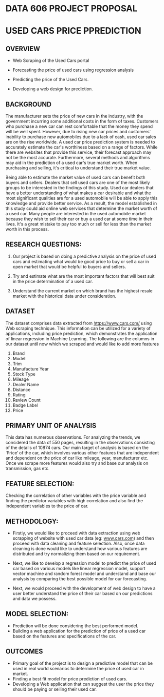 # DATA 606 PROJECT PROPOSAL

# USED CARS PRICE PPREDICTION


## OVERVIEW

* Web Scraping of the Used Cars portal

* Forecasting the price of used cars using regression analysis 
* Predicting the price of the Used Cars. 
* Developing a web design for prediction.


## BACKGROUND

The manufacturer sets the price of new cars in the industry, with the government incurring some additional costs in the form of taxes. Customers who purchase a new car can rest comfortable that the money they spend will be well spent. However, due to rising new car prices and customers' inability to purchase new automobiles due to a lack of cash, used car sales are on the rise worldwide. A used car price prediction system is needed to accurately estimate the car's worthiness based on a range of factors. While there are websites that provide this service, their forecast approach may not be the most accurate. Furthermore, several methods and algorithms may aid in the prediction of a used car's true market worth. When purchasing and selling, it's critical to understand their true market value.

Being able to estimate the market value of used cars can benefit both buyers and sellers. Dealers that sell used cars are one of the most likely groups to be interested in the findings of this study. Used car dealers that have a better understanding of what makes a car desirable and what the most significant qualities are for a used automobile will be able to apply this knowledge and provide better service. As a result, the model established in this study could aid online web services that determine the market worth of a used car. Many people are interested in the used automobile market because they wish to sell their car or buy a used car at some time in their lives. It's a great mistake to pay too much or sell for less than the market worth in this process.


## RESEARCH QUESTIONS:


1.	Our project is based on doing a predictive analysis on the price of used cars and estimating what would be good price to buy or sell a car in open market that would be helpful to buyers and sellers.

2.	Try and estimate what are the most important factors that will best suit in the price determination of a used car.

3.	Understand the current market on which brand has the highest resale market with the historical data under consideration.



## DATASET 

The dataset comprises data extracted from https://www.cars.com/ using Web scraping technique. This information can be utilized for a variety of applications, including price prediction, which demonstrates the application of linear regression in Machine Learning. The following are the columns in our dataset until now which we scraped and would like to add more features

1. Brand
2. Model
3. Trim
4. Manufacture Year
5. Stock Type
6. Mileage
7. Dealer Name
8. Distance
9. Rating
10. Review Count
11. Badge Label
12. Price


## PRIMARY UNIT OF ANALYSIS

This data has numerous observations. For analyzing the trends, we considered the data of 550 pages, resulting in the observations consisting of the details of 10874 cars. Our main target of analysis is based on the ‘Price’ of the car, which involves various other features that are independent and dependent on the price of car like mileage, year, manufacturer etc. Once we scrape more features would also try and base our analysis on transmission, gas etc.


## FEATURE SELECTION:

Checking the correlation of other variables with the price variable and finding the predictor variables with high correlation and also find the independent variables to the price of car.


## METHODOLOGY:

* Firstly, we would like to proceed with data extraction using web scrapping of website with used car data (eg: www.cars.com) and then proceed with data cleaning and feature selection. Also, once data cleaning is done would like to understand how various features are distributed and try normalizing them based on our requirement. 

* Next, we like to develop a regression model to predict the price of used car based on various models like linear regression model, support vector machine and random forest model and understand and base our analysis by comparing the best possible model for our forecasting.

* Next, we would proceed with the development of web design to have a user better understand the price of their car based on our predictions and data we possess.

## MODEL SELECTION: 

* Prediction will be done considering the best performed model.
* Building a web application for the prediction of price of a used car based on the features and specifications of the car.



## OUTCOMES

* Primary goal of the project is to design a predictive model that can be used in real world scenarios to determine the price of used car in market.
* Finding a best fit model for price prediction of used cars.
* Developing a Web application that can suggest the user the price they should be paying or selling their used car.
